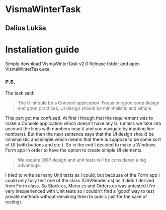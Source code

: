 # VismaWinterTask
## Dalius Lukša

# Instaliation guide

Simply download VismaWinterTask v2.0 Release folder and open VismaWinterTask.exe.


### P.S.

The task said:

> The UI should be a Console application. Focus on good code design and good practices, UI
design should be minimalistic and simple.

This part got me confused. At first I though that the requirement was to make a Console application
 which doesn't have any UI (unless we take into account the lines with numbers near it and you navigate
 by inputing line numbers). But then the next sentence says that the UI design should be minimalistic and simple
 which means that there is suppose to be some sort of UI (with buttons and etc.). So in the end I decided to make a 
 Windows Form app in order to have the option to create simple UI elements.


> We require OOP design and unit tests will be considered a big advantage.

I tried to write as many Unit tests as I could, but because of the Form app I could only fully test one of the class
(CSVReader.cs) as it didn't derived from Form class. So Stock.cs, Menu.cs and Orders.cs was untested 
(I'm very inexperienced with Unit tests so I couldn't find a 'good' way to test private methods without remaking them
to public just for the sake of testing).